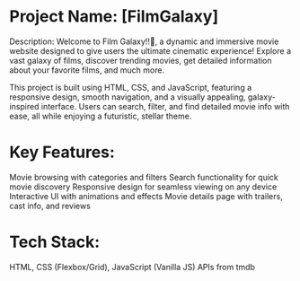 
<h1>Project Name: [FilmGalaxy]</h1>

Description: Welcome to Film Galaxy!!🚀, a dynamic and immersive movie website designed to give users the ultimate cinematic experience! Explore a vast galaxy of films, discover trending movies, get detailed information about your favorite films, and much more.

This project is built using HTML, CSS, and JavaScript, featuring a responsive design, smooth navigation, and a visually appealing, galaxy-inspired interface. Users can search, filter, and find detailed movie info with ease, all while enjoying a futuristic, stellar theme.

<h1>Key Features:</h1>

Movie browsing with categories and filters
Search functionality for quick movie discovery
Responsive design for seamless viewing on any device
Interactive UI with animations and effects
Movie details page with trailers, cast info, and reviews

<h1>Tech Stack:</h1>

HTML, CSS (Flexbox/Grid), JavaScript (Vanilla JS)
APIs from tmdb
